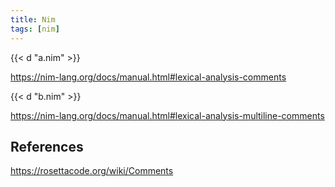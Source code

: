 ```yaml
---
title: Nim
tags: [nim]
---
```


{{< d "a.nim" >}}

<https://nim-lang.org/docs/manual.html#lexical-analysis-comments>

{{< d "b.nim" >}}

<https://nim-lang.org/docs/manual.html#lexical-analysis-multiline-comments>

## References

<https://rosettacode.org/wiki/Comments>
